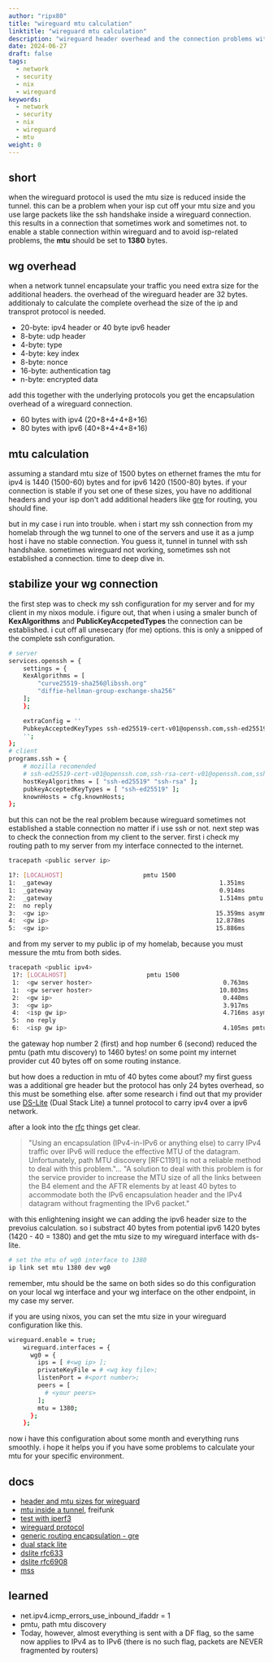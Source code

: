 ```yaml
---
author: "ripx80"
title: "wireguard mtu calculation"
linktitle: "wireguard mtu calculation"
description: "wireguard header overhead and the connection problems with your cutted off mtu by your isp"
date: 2024-06-27
draft: false
tags:
  - network
  - security
  - nix
  - wireguard
keywords:
  - network
  - security
  - nix
  - wireguard
  - mtu
weight: 0
---
```


## short

when the wireguard protocol is used the mtu size is reduced inside the tunnel.
this can be a problem when your isp cut off your mtu size and you use large packets like the ssh handshake inside a wireguard connection.
this results in a connection that sometimes work and sometimes not.
to enable a stable connection within wireguard and to avoid isp-related problems, the **mtu** should be set to **1380** bytes.

## wg overhead

when a network tunnel encapsulate your traffic you need extra size for the additional headers.
the overhead of the wireguard header are 32 bytes.
additionaly to calculate the complete overhead the size of the ip and transprot protocol is needed.

- 20-byte: ipv4 header or 40 byte ipv6 header
- 8-byte: udp header
- 4-byte: type
- 4-byte: key index
- 8-byte: nonce
- 16-byte: authentication tag
- n-byte: encrypted data

add this together with the underlying protocols you get the encapsulation overhead of a wireguard connection.

- 60 bytes with ipv4 (20+8+4+4+8+16)
- 80 bytes with ipv6 (40+8+4+4+8+16)

## mtu calculation

assuming a standard mtu size of 1500 bytes on ethernet frames the mtu for ipv4 is 1440 (1500-60) bytes and for ipv6 1420 (1500-80) bytes.
if your connection is stable if you set one of these sizes, you have no additional headers and your isp don't add additional headers like [gre](https://www.cloudflare.com/learning/network-layer/what-is-gre-tunneling/) for routing, you should fine.

but in my case i run into trouble. when i start my ssh connection from my homelab through the wg tunnel to one of the servers and use it as a jump host i have no stable connection. You guess it, tunnel in tunnel with ssh handshake.
sometimes wireguard not working, sometimes ssh not established a connection.
time to deep dive in.

## stabilize your wg connection

the first step was to check my ssh configuration for my server and for my client in my nixos module.
i figure out, that when i using a smaler bunch of **KexAlgorithms** and **PublicKeyAccpetedTypes** the connection can be established.
i cut off all unesecary (for me) options.
this is only a snipped of the complete ssh configuration.

```sh
# server
services.openssh = {
    settings = {
    KexAlgorithms = [
        "curve25519-sha256@libssh.org"
        "diffie-hellman-group-exchange-sha256"
    ];
    };

    extraConfig = ''
    PubkeyAcceptedKeyTypes ssh-ed25519-cert-v01@openssh.com,ssh-ed25519
    '';
};
# client
programs.ssh = {
    # mozilla recomended
    # ssh-ed25519-cert-v01@openssh.com,ssh-rsa-cert-v01@openssh.com,ssh-ed25519,ssh-rsa,ecdsa-sha2-nistp521-cert-v01@openssh.com,ecdsa-sha2-nistp384-cert-v01@openssh.com,ecdsa-sha2-nistp256-cert-v01@openssh.com,ecdsa-sha2-nistp521,ecdsa-sha2-nistp384,ecdsa-sha2-nistp256
    hostKeyAlgorithms = [ "ssh-ed25519" "ssh-rsa" ];
    pubkeyAcceptedKeyTypes = [ "ssh-ed25519" ];
    knownHosts = cfg.knownHosts;
};
```

but this can not be the real problem because wireguard sometimes not established a stable connection no matter if i use ssh or not. next step was to check the connection from my client to the server.
first i check my routing path to my server from my interface connected to the internet.

```sh
tracepath <public server ip>

1?: [LOCALHOST]                      pmtu 1500
1:  _gateway                                              1.351ms
1:  _gateway                                              0.914ms
2:  _gateway                                              1.514ms pmtu 1460 # magic happens here
2:  no reply
3:  <gw ip>                                              15.359ms asymm  5
4:  <gw ip>                                              12.878ms
5:  <gw ip>                                              15.886ms
```

and from my server to my public ip of my homelab, because you must messure the mtu from both sides.

```sh
tracepath <public ipv4>
 1?: [LOCALHOST]                      pmtu 1500
 1:  <gw server hoster>                                    0.763ms
 1:  <gw server hoster>                                   10.803ms
 2:  <gw ip>                                               0.440ms
 3:  <gw ip>                                               3.917ms
 4:  <isp gw ip>                                           4.716ms asymm  5
 5:  no reply
 6:  <isp gw ip>                                           4.105ms pmtu 1460 # magic happens again
```

the gateway hop number 2 (first) and hop number 6 (second) reduced the pmtu (path mtu discovery) to 1460 bytes!
on some point my internet provider cut 40 bytes off on some routing instance.

but how does a reduction in mtu of 40 bytes come about?
my first guess was a additional gre header but the protocol has only 24 bytes overhead, so this must be something else.
after some research i find out that my provider use [DS-Lite](https://www.rfc-editor.org/rfc/rfc6333) (Dual Stack Lite) a tunnel protocol to carry ipv4 over a ipv6 network.

after a look into the [rfc](https://www.rfc-editor.org/rfc/rfc6333#section-5.3) things get clear.

>"Using an encapsulation (IPv4-in-IPv6 or anything else) to carry IPv4
   traffic over IPv6 will reduce the effective MTU of the datagram.
   Unfortunately, path MTU discovery [RFC1191] is not a reliable method
   to deal with this problem."...
>"A solution to deal with this problem is for the service provider to
   increase the MTU size of all the links between the B4 element and the
   AFTR elements by at least 40 bytes to accommodate both the IPv6
   encapsulation header and the IPv4 datagram without fragmenting the
   IPv6 packet."

with this enlightening insight we can adding the ipv6 header size to the prevoius calculation.
so i substract 40 bytes from potential ipv6 1420 bytes (1420 - 40 = 1380) and get the mtu size to my wireguard interface with ds-lite.

```sh
# set the mtu of wg0 interface to 1380
ip link set mtu 1380 dev wg0
```

remember, mtu should be the same on both sides so do this configuration on your local wg interface and your wg interface on the other endpoint, in my case my server.

if you are using nixos, you can set the mtu size in your wireguard configuration like this.

```sh
wireguard.enable = true;
    wireguard.interfaces = {
      wg0 = {
        ips = [ #<wg ip> ];
        privateKeyFile = # <wg key file>;
        listenPort = #<port number>;
        peers = [
          # <your peers>
        ];
        mtu = 1380;
      };
    };

```

now i have this configuration about some month and everything runs smoothly.
i hope it helps you if you have some problems to calculate your mtu for your specific environment.

## docs

- [header and mtu sizes for wireguard](https://lists.zx2c4.com/pipermail/wireguard/2017-December/002201.html)
- [mtu inside a tunnel](https://wiki.freifunk-franken.de/w/MTU), freifunk
- [test with iperf3](https://gist.github.com/nitred/f16850ca48c48c79bf422e90ee5b9d95)
- [wireguard protocol](https://www.wireguard.com/protocol/)
- [generic routing encapsulation - gre](https://en.wikipedia.org/wiki/Generic_Routing_Encapsulation)
- [dual stack lite](https://www.elektronik-kompendium.de/sites/net/2010211.htm)
- [dslite rfc633](https://www.rfc-editor.org/rfc/rfc6333)
- [dslite rfc6908](https://www.rfc-editor.org/rfc/rfc6908)
- [mss](https://www.cloudflare.com/learning/network-layer/what-is-mss/)

## learned

- net.ipv4.icmp_errors_use_inbound_ifaddr = 1
- pmtu, path mtu discovery
- Today, however, almost everything is sent with a DF flag, so the same now applies to IPv4 as to IPv6 (there is no such flag, packets are NEVER fragmented by routers)
